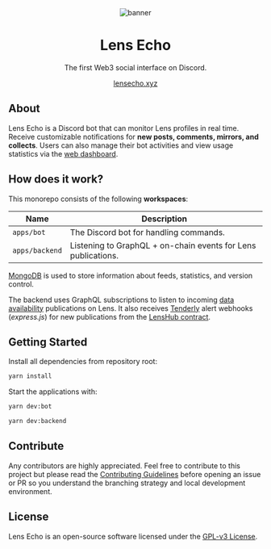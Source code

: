 <div align="center">
    <img src="https://i.imgur.com/l5NzmI1.png" alt="banner">
    <h1>Lens Echo</h1>
    <p>The first Web3 social interface on Discord.</p>
    <a href="https://lensecho.xyz">lensecho.xyz</a>
</div>

## About
Lens Echo is a Discord bot that can monitor Lens profiles in real time. Receive customizable notifications for **new posts, comments, mirrors, and collects**. Users can also manage their bot activities and view usage statistics via the [web dashboard](https://dashboard.lensecho.xyz).

## How does it work?

This monorepo consists of the following **workspaces**:

| Name    | Description|
| ------- | ---------------------------- |
| `apps/bot` | The Discord bot for handling commands.|
| `apps/backend` | Listening to GraphQL + on-chain events for Lens publications. |

[MongoDB](https://www.mongodb.com/) is used to store information about feeds, statistics, and version control.<br/>

The backend uses GraphQL subscriptions to listen to incoming [data availability](https://docs.lens.xyz/docs/data-availability-post) publications on Lens. It also receives [Tenderly](https://tenderly.co/) alert webhooks (*express.js*) for new publications from the [LensHub contract](https://docs.lens.xyz/docs/deployed-contract-addresses).

## Getting Started

Install all dependencies from repository root:

```bash
yarn install
```

Start the applications with:

```bash
yarn dev:bot
```
```bash
yarn dev:backend
```

## Contribute
Any contributors are highly appreciated. Feel free to contribute to this project but please read the [Contributing Guidelines](https://github.com/benbaessler/lens-echo/blob/main/CONTRIBUTING.md) before opening an issue or PR so you understand the branching strategy and local development environment.

## License

Lens Echo is an open-source software licensed under the [GPL-v3 License](https://github.com/benbaessler/lens-echo/blob/main/LICENSE).
